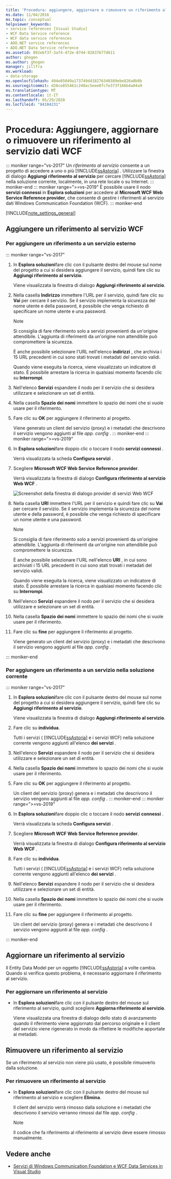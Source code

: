 ```yaml
---
title: 'Procedura: aggiungere, aggiornare o rimuovere un riferimento al servizio dati WCF'
ms.date: 11/04/2016
ms.topic: conceptual
helpviewer_keywords:
- service references [Visual Studio]
- WCF Data Service reference
- WCF data service references
- ADO.NET service references
- ADO.NET Data Service reference
ms.assetid: 892ebf37-3af4-472e-8744-92837677d611
author: ghogen
ms.author: ghogen
manager: jillfra
ms.workload:
- data-storage
ms.openlocfilehash: 494e85049a173749d418276340389ebe826a0b0b
ms.sourcegitcommit: d20ce855461c240ac5eee0fcfe373f166b4a04a9
ms.translationtype: MT
ms.contentlocale: it-IT
ms.lasthandoff: 05/29/2020
ms.locfileid: "84184231"
---
```

# <a name="how-to-add-update-or-remove-a-wcf-data-service-reference"></a>Procedura: Aggiungere, aggiornare o rimuovere un riferimento al servizio dati WCF

::: moniker range="vs-2017"
Un *riferimento al servizio* consente a un progetto di accedere a uno o più [!INCLUDE[ssAstoria](../data-tools/includes/ssastoria_md.md)] . Utilizzare la finestra di dialogo **Aggiungi riferimento al servizio** per cercare [!INCLUDE[ssAstoria](../data-tools/includes/ssastoria_md.md)] nella soluzione corrente, localmente, in una rete locale o su Internet.
::: moniker-end
::: moniker range=">=vs-2019"
È possibile usare il nodo **servizi connessi** in **Esplora soluzioni** per accedere al **Microsoft WCF Web Service Reference provider**, che consente di gestire i riferimenti al servizio dati Windows Communication Foundation (WCF).
::: moniker-end

[!INCLUDE[note_settings_general](../data-tools/includes/note_settings_general_md.md)]

## <a name="add-a-wcf-service-reference"></a>Aggiungere un riferimento al servizio WCF

### <a name="to-add-a-reference-to-an-external-service"></a>Per aggiungere un riferimento a un servizio esterno

::: moniker range="vs-2017"

1. In **Esplora soluzioni**fare clic con il pulsante destro del mouse sul nome del progetto a cui si desidera aggiungere il servizio, quindi fare clic su **Aggiungi riferimento al servizio**.

   Viene visualizzata la finestra di dialogo **Aggiungi riferimento al servizio**.

1. Nella casella **Indirizzo** immettere l'URL per il servizio, quindi fare clic su **Vai** per cercare il servizio. Se il servizio implementa la sicurezza del nome utente e della password, è possibile che venga richiesto di specificare un nome utente e una password.

    > [!NOTE]
    > Si consiglia di fare riferimento solo a servizi provenienti da un'origine attendibile. L'aggiunta di riferimenti da un'origine non attendibile può compromettere la sicurezza.

     È anche possibile selezionare l'URL nell'elenco **indirizzi** , che archivia i 15 URL precedenti in cui sono stati trovati i metadati del servizio validi.

     Quando viene eseguita la ricerca, viene visualizzato un indicatore di stato. È possibile arrestare la ricerca in qualsiasi momento facendo clic su **Interrompi**.

1. Nell'elenco **Servizi** espandere il nodo per il servizio che si desidera utilizzare e selezionare un set di entità.

1. Nella casella **Spazio dei nomi** immettere lo spazio dei nomi che si vuole usare per il riferimento.

1. Fare clic su **OK** per aggiungere il riferimento al progetto.

     Viene generato un client del servizio (proxy) e i metadati che descrivono il servizio vengono aggiunti al file *app. config* .
::: moniker-end
::: moniker range=">=vs-2019"
1. In **Esplora soluzioni**fare doppio clic o toccare il nodo **servizi connessi** .

   Verrà visualizzata la scheda **Configura servizi** .

1. Scegliere **Microsoft WCF Web Service Reference provider**.

   Verrà visualizzata la finestra di dialogo **Configura riferimento al servizio Web WCF** .

   ![Screenshot della finestra di dialogo provider di servizi Web WCF](media/vs-2019/configure-wcf-web-service-reference-dialog.png)


1. Nella casella **URI** immettere l'URL per il servizio e quindi fare clic su **Vai** per cercare il servizio. Se il servizio implementa la sicurezza del nome utente e della password, è possibile che venga richiesto di specificare un nome utente e una password.

    > [!NOTE]
    > Si consiglia di fare riferimento solo a servizi provenienti da un'origine attendibile. L'aggiunta di riferimenti da un'origine non attendibile può compromettere la sicurezza.

     È anche possibile selezionare l'URL nell'elenco **URI** , in cui sono archiviati i 15 URL precedenti in cui sono stati trovati i metadati del servizio validi.

     Quando viene eseguita la ricerca, viene visualizzato un indicatore di stato. È possibile arrestare la ricerca in qualsiasi momento facendo clic su **Interrompi**.

1. Nell'elenco **Servizi** espandere il nodo per il servizio che si desidera utilizzare e selezionare un set di entità.

1. Nella casella **Spazio dei nomi** immettere lo spazio dei nomi che si vuole usare per il riferimento.

1. Fare clic su **fine** per aggiungere il riferimento al progetto.

     Viene generato un client del servizio (proxy) e i metadati che descrivono il servizio vengono aggiunti al file *app. config* .

::: moniker-end

### <a name="to-add-a-reference-to-a-service-in-the-current-solution"></a>Per aggiungere un riferimento a un servizio nella soluzione corrente

::: moniker range="vs-2017"

1. In **Esplora soluzioni**fare clic con il pulsante destro del mouse sul nome del progetto a cui si desidera aggiungere il servizio, quindi fare clic su **Aggiungi riferimento al servizio**.

    Viene visualizzata la finestra di dialogo **Aggiungi riferimento al servizio**.

1. Fare clic su **individua**.

    Tutti i servizi ( [!INCLUDE[ssAstoria](../data-tools/includes/ssastoria_md.md)] e i servizi WCF) nella soluzione corrente vengono aggiunti all'elenco **dei servizi** .

1. Nell'elenco **Servizi** espandere il nodo per il servizio che si desidera utilizzare e selezionare un set di entità.

1. Nella casella **Spazio dei nomi** immettere lo spazio dei nomi che si vuole usare per il riferimento.

1. Fare clic su **OK** per aggiungere il riferimento al progetto.

    Un client del servizio (proxy) genera e i metadati che descrivono il servizio vengono aggiunti al file *app. config* .
::: moniker-end
::: moniker range=">=vs-2019"
1. In **Esplora soluzioni**fare doppio clic o toccare il nodo **servizi connessi** . 

   Verrà visualizzata la scheda **Configura servizi** .

1. Scegliere **Microsoft WCF Web Service Reference provider**.

   Verrà visualizzata la finestra di dialogo **Configura riferimento al servizio Web WCF** .

1. Fare clic su **individua**.

    Tutti i servizi ( [!INCLUDE[ssAstoria](../data-tools/includes/ssastoria_md.md)] e i servizi WCF) nella soluzione corrente vengono aggiunti all'elenco **dei servizi** .

1. Nell'elenco **Servizi** espandere il nodo per il servizio che si desidera utilizzare e selezionare un set di entità.

1. Nella casella **Spazio dei nomi** immettere lo spazio dei nomi che si vuole usare per il riferimento.

1. Fare clic su **fine** per aggiungere il riferimento al progetto.

    Un client del servizio (proxy) genera e i metadati che descrivono il servizio vengono aggiunti al file *app. config* .

::: moniker-end

## <a name="update-a-service-reference"></a>Aggiornare un riferimento al servizio

Il Entity Data Model per un oggetto [!INCLUDE[ssAstoria](../data-tools/includes/ssastoria_md.md)] a volte cambia. Quando si verifica questo problema, è necessario aggiornare il riferimento al servizio.

### <a name="to-update-a-service-reference"></a>Per aggiornare un riferimento al servizio

- In **Esplora soluzioni**fare clic con il pulsante destro del mouse sul riferimento al servizio, quindi scegliere **Aggiorna riferimento al servizio**.

     Viene visualizzata una finestra di dialogo dello stato di avanzamento quando il riferimento viene aggiornato dal percorso originale e il client del servizio viene rigenerato in modo da riflettere le modifiche apportate ai metadati.

## <a name="remove-a-service-reference"></a>Rimuovere un riferimento al servizio

Se un riferimento al servizio non viene più usato, è possibile rimuoverlo dalla soluzione.

### <a name="to-remove-a-service-reference"></a>Per rimuovere un riferimento al servizio

- In **Esplora soluzioni**fare clic con il pulsante destro del mouse sul riferimento al servizio e scegliere **Elimina**.

     Il client del servizio verrà rimosso dalla soluzione e i metadati che descrivono il servizio verranno rimossi dal file *app. config* .

    > [!NOTE]
    > Il codice che fa riferimento al riferimento al servizio deve essere rimosso manualmente.

## <a name="see-also"></a>Vedere anche

- [Servizi di Windows Communication Foundation e WCF Data Services in Visual Studio](../data-tools/windows-communication-foundation-services-and-wcf-data-services-in-visual-studio.md)
